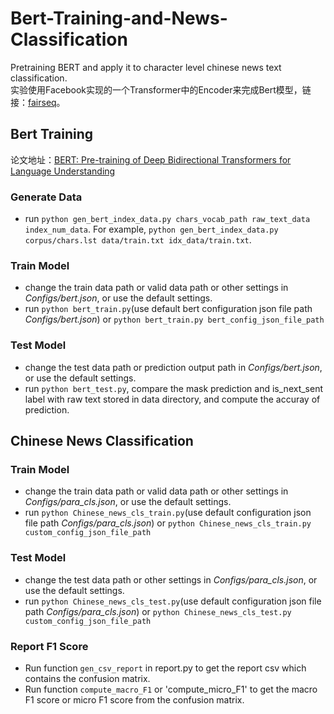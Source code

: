 # Bert-Training-and-News-Classification
Pretraining BERT and apply it to character level chinese news text classification.  
实验使用Facebook实现的一个Transformer中的Encoder来完成Bert模型，链接：[fairseq](https://github.com/pytorch/fairseq)。

## Bert Training
论文地址：[BERT: Pre-training of Deep Bidirectional Transformers for Language Understanding](https://arxiv.org/abs/1810.04805)

### Generate Data
* run `python gen_bert_index_data.py chars_vocab_path raw_text_data index_num_data`.  For example, `python gen_bert_index_data.py corpus/chars.lst data/train.txt idx_data/train.txt`.

### Train Model
* change the train data path or valid data path or other settings in *Configs/bert.json*, or use the default settings.
* run `python bert_train.py`(use default bert configuration json file path *Configs/bert.json*) or `python bert_train.py bert_config_json_file_path`

### Test Model
* change the test data path or prediction output path in *Configs/bert.json*, or use the default settings.
* run `python bert_test.py`, compare the mask prediction and is_next_sent label with raw text stored in data directory, and compute the accuray of prediction.

## Chinese News Classification
### Train Model
* change the train data path or valid data path or other settings in *Configs/para_cls.json*, or use the default settings.
* run `python Chinese_news_cls_train.py`(use default configuration json file path *Configs/para_cls.json*) or `python Chinese_news_cls_train.py custom_config_json_file_path`

### Test Model
* change the test data path or other settings in *Configs/para_cls.json*, or use the default settings.
* run `python Chinese_news_cls_test.py`(use default configuration json file path *Configs/para_cls.json*) or `python Chinese_news_cls_test.py custom_config_json_file_path`

### Report F1 Score
* Run function `gen_csv_report` in report.py to get the report csv which contains the confusion matrix.
* Run function `compute_macro_F1` or 'compute_micro_F1' to get the macro F1 score or micro F1 score from the confusion matrix.

